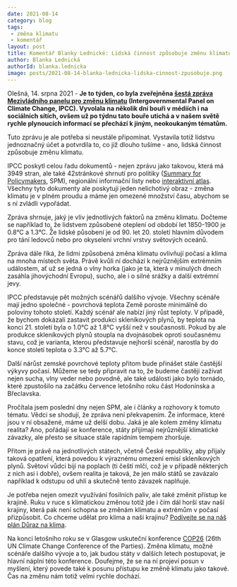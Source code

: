 ```yaml
---
date: 2021-08-14
category: blog
tags:
 - změna klimatu
 - komentář
layout: post
title: Komentář Blanky Lednické: Lidská činnost způsobuje změnu klimatu
author: Blanka Lednická
authorId: blanka.lednicka
image: posts/2021-08-14-blanka-lednicka-lidska-cinnost-zpusobuje.png
---
```


Olešná, 14. srpna 2021 - **Je to týden, co byla zveřejněna [šestá zpráva Mezivládního panelu pro změnu klimatu](https://www.ipcc.ch/report/ar6/wg1/) (Intergovernmental Panel on Climate Change, IPCC). Vyvolala na několik dní bouři v médiích i na sociálních sítích, ovšem už po týdnu tato bouře utichá a v našem světě rychle plynoucích informací se přechází k jiným, neokoukaným tématům.**

Tuto zprávu je ale potřeba si neustále připomínat. Vystavila totiž lidstvu jednoznačný účet a potvrdila to, co již dlouho tušíme - ano, lidská činnost způsobuje změnu klimatu.

IPCC poskytl celou řadu dokumentů - nejen zprávu jako takovou, která má 3949 stran, ale také 42stránkové shrnutí pro politiky ([Summary for Policymakers](https://www.ipcc.ch/report/ar6/wg1/downloads/report/IPCC_AR6_WGI_SPM.pdf), SPM), regionální informační listy nebo [interaktivní atlas](https://interactive-atlas.ipcc.ch/). Všechny tyto dokumenty ale poskytují jeden nelichotivý obraz - změna klimatu je v plném proudu a máme jen omezené množství času, abychom se s ní zvládli vypořádat. 

Zpráva shrnuje, jaký je vliv jednotlivých faktorů na změnu klimatu. Dočteme se například to, že lidstvem způsobené oteplení od období let 1850-1900 je 0.8°C a 1.3°C. Že lidské působení je od 90. let 20. století hlavním důvodem pro tání ledovců nebo pro okyselení vrchní vrstvy světových oceánů.

Zpráva dále říká, že lidmi způsobená změna klimatu ovlivňují počasí a klima na mnoha místech světa. Právě kvůli ní dochází k nejrůznějším extrémním událostem, ať už se jedná o vlny horka (jako je ta, která v minulých dnech zasáhla jihovýchodní Evropu), sucho, ale i o silné srážky a další extrémní jevy.

IPCC představuje pět možných scénářů dalšího vývoje. Všechny scénáře mají jedno společné - povrchová teplota Země poroste minimálně do poloviny tohoto století. Každý scénář ale nabízí jiný růst teploty. V případě, že bychom dokázali zastavit produkci skleníkových plynů, by teplota na konci 21. století byla o 1.0°C až 1.8°C vyšší než v současnosti. Pokud by ale produkce skleníkových plynů stoupla na dvojnásobek oproti současnému stavu, což je varianta, kterou představuje nejhorší scénář, narostla by do konce století teplota o 3.3°C až 5.7°C.

Další nárůst zemské povrchové teploty přitom bude přinášet stále častější výkyvy počasí. Můžeme se tedy připravit na to, že budeme častěji zažívat nejen sucha, vlny veder nebo povodně, ale také události jako bylo tornádo, které zpustošilo na začátku července letošního roku část Hodonínska a Břeclavska.

Pročítala jsem poslední dny nejen SPM, ale i články a rozhovory k tomuto tématu. Vědci se shodují, že zpráva není překvapením. Že informace, které jsou v ní obsažené, máme už delší dobu. Jaká je ale kolem změny klimatu realita? Ano, pořádají se konference, státy přijímají nejrůznější klimatické závazky, ale přesto se situace stále rapidním tempem zhoršuje.

Přitom je právě na jednotlivých státech, včetně České republiky, aby přijaly taková opatření, která povedou k výraznému omezení emisí skleníkových plynů. Světoví vůdci bijí na poplach (ti čeští mlčí, což je v případě některých z nich asi i dobře), ovšem realita je taková, že jen málo států se zavázalo například k odstupu od uhlí a skutečně tento závazek naplňuje.

Je potřeba nejen omezit využívání fosilních paliv, ale také změnit přístup ke krajině. Ruku v ruce s klimatickou změnou totiž jde i čím dál horší stav naší krajiny, která pak není schopna se změnám klimatu a extrémům v počasí přizpůsobit. Co chceme udělat pro klima a naši krajinu? [Podívejte se na náš plán Důraz na klima](https://www.piratiastarostove.cz/program/plan/duraz-na-klima/).

Na konci letošního roku se v Glasgow uskuteční konference [COP26](https://ukcop26.org/) (26th UN Climate Change Conference of the Parties). Změna klimatu, možné scénáře dalšího vývoje a to, jak budou státy v dalších letech postupovat, je hlavní náplní této konference. Doufejme, že se na ní projeví posun v myšlení, který povede také k posunu přístupu ke změně klimatu jako takové. Čas na změnu nám totiž velmi rychle dochází.
